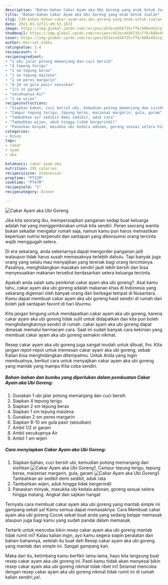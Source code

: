 ```yaml
---
description: "Bahan-bahan Cakar Ayam aka Ubi Goreng yang enak Untuk Jualan"
title: "Bahan-bahan Cakar Ayam aka Ubi Goreng yang enak Untuk Jualan"
slug: 230-bahan-bahan-cakar-ayam-aka-ubi-goreng-yang-enak-untuk-jualan
date: 2021-03-12T11:49:53.167Z
image: https://img-global.cpcdn.com/recipes/d53eceb56735cff6/680x482cq70/cakar-ayam-aka-ubi-goreng-foto-resep-utama.jpg
thumbnail: https://img-global.cpcdn.com/recipes/d53eceb56735cff6/680x482cq70/cakar-ayam-aka-ubi-goreng-foto-resep-utama.jpg
cover: https://img-global.cpcdn.com/recipes/d53eceb56735cff6/680x482cq70/cakar-ayam-aka-ubi-goreng-foto-resep-utama.jpg
author: Harriet Gibbs
ratingvalue: 3.4
reviewcount: 4
recipeingredient:
- "1 ubi jalar potong memanjang dan cuci bersih"
- "4 tepung terigu"
- "2 sm tepung beras"
- "1 sm tepung maizena"
- "2 sm peres margarin"
- "8-10 sm gula pasir sesuikan"
- "1/2 st garam"
- "secukupnya Air"
- "1 sm wijen"
recipeinstructions:
- "Siapkan bahan, cuci bersih ubi, kemudian potong memanjang dan sisihkan"
- "Campur tepung terigu, tepung beras, maizenaz margarin, gula, garam"
- "Tambahkan air sedikit demi sedikit, aduk rata"
- "Tambahkan wijen, aduk hingga tidak bergerindil"
- "Panaskan minyak, masukka ubi kedala adonan, goreng sesuai selera hingga matang. Angkat dan sajikan hangat"
categories:
- Resep
tags:
- cakar
- ayam
- aka

katakunci: cakar ayam aka 
nutrition: 295 calories
recipecuisine: Indonesian
preptime: "PT32M"
cooktime: "PT47M"
recipeyield: "3"
recipecategory: Dinner

---
```



![Cakar Ayam aka Ubi Goreng](https://img-global.cpcdn.com/recipes/d53eceb56735cff6/680x482cq70/cakar-ayam-aka-ubi-goreng-foto-resep-utama.jpg)

Jika kita seorang ibu, mempersiapkan panganan sedap buat keluarga adalah hal yang menggembirakan untuk kita sendiri. Peran seorang  wanita bukan sekadar mengatur rumah saja, namun kamu pun harus memastikan keperluan nutrisi terpenuhi dan santapan yang dikonsumsi orang tercinta wajib menggugah selera.

Di era  sekarang, anda sebenarnya dapat mengorder panganan jadi walaupun tidak harus susah memasaknya terlebih dahulu. Tapi banyak juga orang yang selalu mau menyajikan yang terenak bagi orang tercintanya. Pasalnya, menghidangkan masakan sendiri jauh lebih bersih dan bisa menyesuaikan makanan tersebut berdasarkan selera keluarga tercinta. 



Apakah anda salah satu penikmat cakar ayam aka ubi goreng?. Asal kamu tahu, cakar ayam aka ubi goreng adalah makanan khas di Indonesia yang sekarang digemari oleh banyak orang dari berbagai tempat di Nusantara. Kamu dapat membuat cakar ayam aka ubi goreng hasil sendiri di rumah dan boleh jadi santapan favorit di hari liburmu.

Kita jangan bingung untuk mendapatkan cakar ayam aka ubi goreng, karena cakar ayam aka ubi goreng tidak sulit untuk didapatkan dan kita pun boleh menghidangkannya sendiri di rumah. cakar ayam aka ubi goreng dapat dimasak memalui bermacam cara. Saat ini sudah banyak cara kekinian yang membuat cakar ayam aka ubi goreng semakin nikmat.

Resep cakar ayam aka ubi goreng juga sangat mudah untuk dibuat, lho. Kita jangan repot-repot untuk memesan cakar ayam aka ubi goreng, sebab Kalian bisa menghidangkan ditempatmu. Untuk Anda yang ingin membuatnya, berikut cara untuk menyajikan cakar ayam aka ubi goreng yang mantab yang mampu Kita coba sendiri.

<!--inarticleads1-->

##### Bahan-bahan dan bumbu yang diperlukan dalam pembuatan Cakar Ayam aka Ubi Goreng:

1. Gunakan 1 ubi jalar potong memanjang dan cuci bersih
1. Siapkan 4 tepung terigu
1. Siapkan 2 sm tepung beras
1. Siapkan 1 sm tepung maizena
1. Gunakan 2 sm peres margarin
1. Siapkan 8-10 sm gula pasir (sesuikan)
1. Ambil 1/2 st garam
1. Ambil secukupnya Air
1. Ambil 1 sm wijen




<!--inarticleads2-->

##### Cara menyiapkan Cakar Ayam aka Ubi Goreng:

1. Siapkan bahan, cuci bersih ubi, kemudian potong memanjang dan sisihkan
<img src="https://img-global.cpcdn.com/steps/91cc9b4e5076c984/160x128cq70/cakar-ayam-aka-ubi-goreng-langkah-memasak-1-foto.jpg" alt="Cakar Ayam aka Ubi Goreng">1. Campur tepung terigu, tepung beras, maizenaz margarin, gula, garam
<img src="https://img-global.cpcdn.com/steps/fe631d85e20f85b2/160x128cq70/cakar-ayam-aka-ubi-goreng-langkah-memasak-2-foto.jpg" alt="Cakar Ayam aka Ubi Goreng">1. Tambahkan air sedikit demi sedikit, aduk rata
1. Tambahkan wijen, aduk hingga tidak bergerindil
1. Panaskan minyak, masukka ubi kedala adonan, goreng sesuai selera hingga matang. Angkat dan sajikan hangat




Ternyata cara membuat cakar ayam aka ubi goreng yang mantab simple ini gampang sekali ya! Kamu semua dapat memasaknya. Cara Membuat cakar ayam aka ubi goreng Cocok sekali buat anda yang sedang belajar memasak ataupun juga bagi kamu yang sudah pandai dalam memasak.

Tertarik untuk mencoba bikin resep cakar ayam aka ubi goreng mantab tidak rumit ini? Kalau kalian ingin, ayo kamu segera siapin peralatan dan bahan-bahannya, setelah itu buat deh Resep cakar ayam aka ubi goreng yang mantab dan simple ini. Sangat gampang kan. 

Maka dari itu, ketimbang kamu berfikir lama-lama, hayo kita langsung buat resep cakar ayam aka ubi goreng ini. Pasti kamu tiidak akan menyesal bikin resep cakar ayam aka ubi goreng nikmat tidak ribet ini! Selamat mencoba dengan resep cakar ayam aka ubi goreng nikmat tidak rumit ini di rumah kalian sendiri,ya!.

